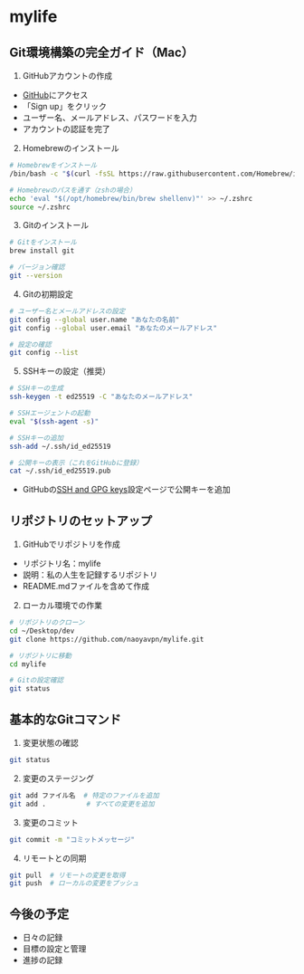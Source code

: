 # mylife

## Git環境構築の完全ガイド（Mac）

1. GitHubアカウントの作成
- [GitHub](https://github.com)にアクセス
- 「Sign up」をクリック
- ユーザー名、メールアドレス、パスワードを入力
- アカウントの認証を完了

2. Homebrewのインストール
```bash
# Homebrewをインストール
/bin/bash -c "$(curl -fsSL https://raw.githubusercontent.com/Homebrew/install/HEAD/install.sh)"

# Homebrewのパスを通す（zshの場合）
echo 'eval "$(/opt/homebrew/bin/brew shellenv)"' >> ~/.zshrc
source ~/.zshrc
```

3. Gitのインストール
```bash
# Gitをインストール
brew install git

# バージョン確認
git --version
```

4. Gitの初期設定
```bash
# ユーザー名とメールアドレスの設定
git config --global user.name "あなたの名前"
git config --global user.email "あなたのメールアドレス"

# 設定の確認
git config --list
```

5. SSHキーの設定（推奨）
```bash
# SSHキーの生成
ssh-keygen -t ed25519 -C "あなたのメールアドレス"

# SSHエージェントの起動
eval "$(ssh-agent -s)"

# SSHキーの追加
ssh-add ~/.ssh/id_ed25519

# 公開キーの表示（これをGitHubに登録）
cat ~/.ssh/id_ed25519.pub
```
- GitHubの[SSH and GPG keys](https://github.com/settings/keys)設定ページで公開キーを追加

## リポジトリのセットアップ

1. GitHubでリポジトリを作成
- リポジトリ名：mylife
- 説明：私の人生を記録するリポジトリ
- README.mdファイルを含めて作成

2. ローカル環境での作業
```bash
# リポジトリのクローン
cd ~/Desktop/dev
git clone https://github.com/naoyavpn/mylife.git

# リポジトリに移動
cd mylife

# Gitの設定確認
git status
```

## 基本的なGitコマンド

1. 変更状態の確認
```bash
git status
```

2. 変更のステージング
```bash
git add ファイル名  # 特定のファイルを追加
git add .          # すべての変更を追加
```

3. 変更のコミット
```bash
git commit -m "コミットメッセージ"
```

4. リモートとの同期
```bash
git pull  # リモートの変更を取得
git push  # ローカルの変更をプッシュ
```

## 今後の予定
- 日々の記録
- 目標の設定と管理
- 進捗の記録
